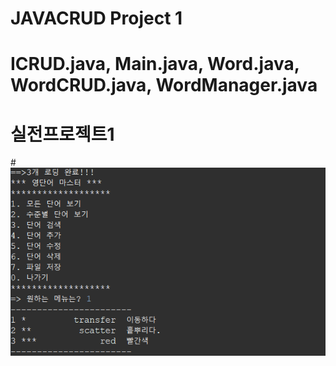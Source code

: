 # JAVACRUD Project 1
# ICRUD.java, Main.java, Word.java, WordCRUD.java, WordManager.java
# 실전프로젝트1
#<img src="Screenshots/1.png" alt="모든 단어 보기">
